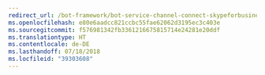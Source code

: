 ```yaml
---
redirect_url: /bot-framework/bot-service-channel-connect-skypeforbusiness
ms.openlocfilehash: e80e6aadcc821ccbc55fae62062d3195ec3c403e
ms.sourcegitcommit: f576981342fb3361216675815714e24281e20ddf
ms.translationtype: HT
ms.contentlocale: de-DE
ms.lasthandoff: 07/18/2018
ms.locfileid: "39303608"
---
```

